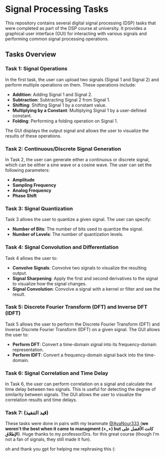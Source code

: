 # Signal Processing Tasks

This repository contains several digital signal processing (DSP) tasks that were completed as part of the DSP course at university. It provides a graphical user interface (GUI) for interacting with various signals and performing common signal processing operations.

## Tasks Overview

### Task 1: Signal Operations
In the first task, the user can upload two signals (Signal 1 and Signal 2) and perform multiple operations on them. These operations include:

- **Addition**: Adding Signal 1 and Signal 2.
- **Subtraction**: Subtracting Signal 2 from Signal 1.
- **Shifting**: Shifting Signal 1 by a constant value.
- **Multiplying by a Constant**: Multiplying Signal 1 by a user-defined constant.
- **Folding**: Performing a folding operation on Signal 1.

The GUI displays the output signal and allows the user to visualize the results of these operations.

### Task 2: Continuous/Discrete Signal Generation
In Task 2, the user can generate either a continuous or discrete signal, which can be either a sine wave or a cosine wave. The user can set the following parameters:

- **Amplitude**
- **Sampling Frequency**
- **Analog Frequency**
- **Phase Shift**

### Task 3: Signal Quantization
Task 3 allows the user to quantize a given signal. The user can specify:

- **Number of Bits**: The number of bits used to quantize the signal.
- **Number of Levels**: The number of quantization levels.

### Task 4: Signal Convolution and Differentiation
Task 4 allows the user to:

- **Convolve Signals**: Convolve two signals to visualize the resulting output.
- **Signal Sharpening**: Apply the first and second derivatives to the signal to visualize how the signal changes.
- **Signal Convolution**: Convolve a signal with a kernel or filter and see the result.

### Task 5: Discrete Fourier Transform (DFT) and Inverse DFT (IDFT)
Task 5 allows the user to perform the Discrete Fourier Transform (DFT) and Inverse Discrete Fourier Transform (IDFT) on a given signal. The GUI allows the user to:

- **Perform DFT**: Convert a time-domain signal into its frequency-domain representation.
- **Perform IDFT**: Convert a frequency-domain signal back into the time-domain.

### Task 6: Signal Correlation and Time Delay
In Task 6, the user can perform correlation on a signal and calculate the time delay between two signals. This is useful for detecting the degree of similarity between signals. The GUI allows the user to visualize the correlation results and time delays.

### Task 7: (قيد التنفيذ)

These tasks were done in pairs with my teammate [@AyaNour333](https://github.com/AyaNour333) (**we weren't the best when it came to managment (+_+) but كانت الأفضل على الإطلاق**). 
Huge thanks to my professor/Drs. for this great course (though I'm not a fan of signals, they still made it fun).


oh and thank you gpt for helping me rephrasing this (:
